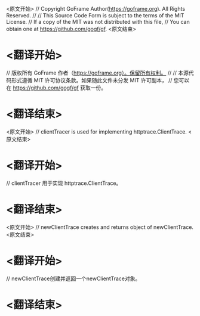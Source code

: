 
<原文开始>
// Copyright GoFrame Author(https://goframe.org). All Rights Reserved.
//
// This Source Code Form is subject to the terms of the MIT License.
// If a copy of the MIT was not distributed with this file,
// You can obtain one at https://github.com/gogf/gf.
<原文结束>

# <翻译开始>
// 版权所有 GoFrame 作者（https://goframe.org）。保留所有权利。
//
// 本源代码形式遵循 MIT 许可协议条款。如果随此文件未分发 MIT 许可副本，
// 您可以在 https://github.com/gogf/gf 获取一份。
# <翻译结束>


<原文开始>
// clientTracer is used for implementing httptrace.ClientTrace.
<原文结束>

# <翻译开始>
// clientTracer 用于实现 httptrace.ClientTrace。
# <翻译结束>


<原文开始>
// newClientTrace creates and returns object of newClientTrace.
<原文结束>

# <翻译开始>
// newClientTrace创建并返回一个newClientTrace对象。
# <翻译结束>

